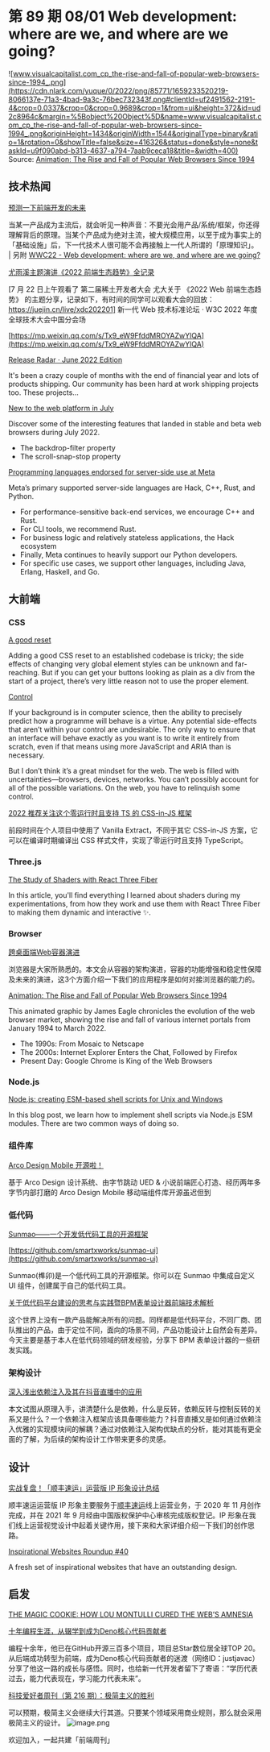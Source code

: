 # 第 89 期 08/01 Web development: where are we, and where are we going?
![www.visualcapitalist.com_cp_the-rise-and-fall-of-popular-web-browsers-since-1994_.png](https://cdn.nlark.com/yuque/0/2022/png/85771/1659233520219-8066137e-71a3-4bad-9a3c-76bec732343f.png#clientId=uf2491562-2191-4&crop=0.0337&crop=0&crop=0.9689&crop=1&from=ui&height=372&id=ud2c8964c&margin=%5Bobject%20Object%5D&name=www.visualcapitalist.com_cp_the-rise-and-fall-of-popular-web-browsers-since-1994_.png&originHeight=1434&originWidth=1544&originalType=binary&ratio=1&rotation=0&showTitle=false&size=416326&status=done&style=none&taskId=u9f090abd-b313-4637-a794-7aab9ceca18&title=&width=400)
Source: [Animation: The Rise and Fall of Popular Web Browsers Since 1994](https://www.visualcapitalist.com/cp/the-rise-and-fall-of-popular-web-browsers-since-1994/)
## 技术热闻
[预测一下前端开发的未来](https://mp.weixin.qq.com/s/KH5vW6-jNnavaz6dg16F7g)

当某一产品成为主流后，就会听见一种声音：不要光会用产品/系统/框架，你还得理解背后的原理。当某个产品成为绝对主流，被大规模应用，以至于成为事实上的「基础设施」后，下一代技术人很可能不会再接触上一代人所谓的「原理知识」。 | 另附 [WWC22 - Web development: where are we, and where are we going?](https://www.youtube.com/watch?v=hWjT_OOBdOc)

[尤雨溪主题演讲《2022 前端生态趋势》全记录](https://mp.weixin.qq.com/s/Q3o0ryTs3g24s0Te1MFqRw)

[7 月 22 日上午观看了 第二届稀土开发者大会 尤大关于 《2022 Web 前端生态趋势》 的主题分享，记录如下，有时间的同学可以观看大会的回放：https://juejin.cn/live/xdc202201] 新一代 Web 技术标准论坛 · W3C 2022 年度全球技术大会中国分会场

[https://mp.weixin.qq.com/s/Tx9_eW9FfddMROYAZwYlQA](https://mp.weixin.qq.com/s/Tx9_eW9FfddMROYAZwYlQA)


[Release Radar · June 2022 Edition](https://github.blog/2022-07-27-release-radar-jun-2022/)

It's been a crazy couple of months with the end of financial year and lots of products shipping. Our community has been hard at work shipping projects too. These projects…

[New to the web platform in July](https://web.dev/web-platform-07-2022/)

Discover some of the interesting features that landed in stable and beta web browsers during July 2022.

- The backdrop-filter property
- The scroll-snap-stop property

[Programming languages endorsed for server-side use at Meta](https://engineering.fb.com/2022/07/27/developer-tools/programming-languages-endorsed-for-server-side-use-at-meta/)

Meta’s primary supported server-side languages are Hack, C++, Rust, and Python. 

- For performance-sensitive back-end services, we encourage C++ and Rust.
- For CLI tools, we recommend Rust.
- For business logic and relatively stateless applications, the Hack ecosystem
- Finally, Meta continues to heavily support our Python developers.
- For specific use cases, we support other languages, including Java, Erlang, Haskell, and Go. 

## 大前端
### CSS
[A good reset](https://www.trysmudford.com/blog/a-good-reset/)

Adding a good CSS reset to an established codebase is tricky; the side effects of changing very global element styles can be unknown and far-reaching. But if you can get your buttons looking as plain as a div from the start of a project, there’s very little reason not to use the proper element.

[Control](https://adactio.com/journal/19315)

If your background is in computer science, then the ability to precisely predict how a programme will behave is a virtue. Any potential side-effects that aren’t within your control are undesirable. The only way to ensure that an interface will behave exactly as you want is to write it entirely from scratch, even if that means using more JavaScript and ARIA than is necessary.

But I don’t think it’s a great mindset for the web. The web is filled with uncertainties—browsers, devices, networks. You can’t possibly account for all of the possible variations. On the web, you have to relinquish some control.

[2022 推荐关注这个零运行时且支持 TS 的 CSS-in-JS 框架](https://mp.weixin.qq.com/s/OpCQJaSbzqWEykAh_qGJfQ)

前段时间在个人项目中使用了 Vanilla Extract，不同于其它 CSS-in-JS 方案，它可以在编译时期编译出 CSS 样式文件，实现了零运行时且支持 TypeScript。

### Three.js
[The Study of Shaders with React Three Fiber](https://blog.maximeheckel.com/posts/the-study-of-shaders-with-react-three-fiber/)

In this article, you'll find everything I learned about shaders during my experimentations, from how they work and use them with React Three Fiber to making them dynamic and interactive ✨. 

### Browser
[跨桌面端Web容器演进](https://mp.weixin.qq.com/s/cAPAHzlChV-TjbAIj4YQ_Q)

浏览器是大家所熟悉的。本文会从容器的架构演进，容器的功能增强和稳定性保障及未来的演进，这3个方面介绍一下我们的应用程序是如何对接浏览器的能力的。

[Animation: The Rise and Fall of Popular Web Browsers Since 1994](https://www.visualcapitalist.com/cp/the-rise-and-fall-of-popular-web-browsers-since-1994/)

This animated graphic by James Eagle chronicles the evolution of the web browser market, showing the rise and fall of various internet portals from January 1994 to March 2022.

- The 1990s: From Mosaic to Netscape
- The 2000s: Internet Explorer Enters the Chat, Followed by Firefox
- Present Day: Google Chrome is King of the Web Browsers

### Node.js
[Node.js: creating ESM-based shell scripts for Unix and Windows](https://2ality.com/2022/07/nodejs-esm-shell-scripts.html)

In this blog post, we learn how to implement shell scripts via Node.js ESM modules. There are two common ways of doing so.

### 组件库
[Arco Design Mobile 开源啦！](https://mp.weixin.qq.com/s/uCjdK_GgX5_ElixplTkJqg)

基于 Arco Design 设计系统、由字节跳动 UED & 小说前端匠心打造、经历两年多字节内部打磨的 Arco Design Mobile 移动端组件库开源虽迟但到

### 低代码
[Sunmao——一个开发低代码工具的开源框架](https://juejin.cn/post/7122368174808367141)


[https://github.com/smartxworks/sunmao-ui](https://github.com/smartxworks/sunmao-ui)

Sunmao(榫卯)是一个低代码工具的开源框架。你可以在 Sunmao 中集成自定义 UI 组件，创建属于自己的低代码工具。

[关于低代码平台建设的思考与实践暨BPM表单设计器前端技术解析](https://mp.weixin.qq.com/s/hVoVdvt_sHUuVxvfSwgEVQ)

这个世界上没有一款产品能解决所有的问题。同样都是低代码平台，不同厂商、团队推出的产品，由于定位不同，面向的场景不同，产品功能设计上自然会有差异。今天主要是基于本人在低代码领域的研发经验，分享下 BPM 表单设计器的一些研发实践。

### 架构设计
[深入浅出依赖注入及其在抖音直播中的应用](https://mp.weixin.qq.com/s/Zp-OqCVVr9CbDv1Y1zWN-w)

本文试图从原理入手，讲清楚什么是依赖，什么是反转，依赖反转与控制反转的关系又是什么？一个依赖注入框架应该具备哪些能力？抖音直播又是如何通过依赖注入优雅的实现模块间的解耦？通过对依赖注入架构优缺点的分析，能对其能有更全面的了解，为后续的架构设计工作带来更多的灵感。

## 设计
[实战复盘！「顺丰速运」运营版 IP 形象设计总结](https://www.uisdc.com/sf-ip-design)

顺丰速运运营版 IP 形象主要服务于[顺丰速运](https://www.uisdc.com/topic/%e9%a1%ba%e4%b8%b0%e9%80%9f%e8%bf%90)线上运营业务，于 2020 年 11 月创作完成，并在 2021 年 9 月经由中国版权保护中心审核完成版权登记。IP 形象在我们线上运营视觉设计中起着关键作用，接下来和大家详细介绍一下我们的创作思路。

[Inspirational Websites Roundup #40](https://tympanus.net/codrops/2022/07/30/inspirational-websites-roundup-40/)

A fresh set of inspirational websites that have an outstanding design.

## 启发
[THE MAGIC COOKIE: HOW LOU MONTULLI CURED THE WEB’S AMNESIA](https://hiddenheroes.netguru.com/lou-montulli)


[十年编程生涯，从辍学到成为Deno核心代码贡献者](https://mp.weixin.qq.com/s/LcnSLU_5V6vl-UIZyfHyVg)

编程十余年，他已在GitHub开源三百多个项目，项目总Star数位居全球TOP 20。从后端成功转型为前端，成为Deno核心代码贡献者的迷渡（网络ID：justjavac）分享了他这一路的成长与感悟。同时，也给新一代开发者留下了寄语：“学历代表过去，能力代表现在，学习能力代表未来”。

[科技爱好者周刊（第 216 期）：极简主义的胜利](http://www.ruanyifeng.com/blog/2022/07/weekly-issue-216.html)

可以预期，极简主义会继续大行其道。只要某个领域采用商业规则，那么就会采用极简主义的设计。
![image.png](https://cdn.nlark.com/yuque/0/2020/png/85771/1605930034828-7fc81343-651f-4a15-8465-eebe5a23cf61.png#crop=0&crop=0&crop=1&crop=1&height=31&id=C5Hpa&margin=%5Bobject%20Object%5D&name=image.png&originHeight=90&originWidth=2186&originalType=binary&ratio=1&rotation=0&showTitle=false&size=14325&status=done&style=none&title=&width=746)


欢迎加入，一起共建「前端周刊」

